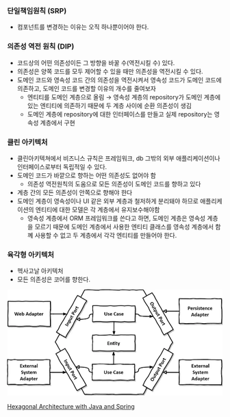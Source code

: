 ### 단일책임원칙 (SRP)

- 컴포넌트를 변경하는 이유는 오직 하나뿐이어야 한다.

### 의존성 역전 원칙 (DIP)

- 코드상의 어떤 의존성이든 그 방향을 바꿀 수(역전시킬 수) 있다.
- 의존성은 양쪽 코드를 모두 제어할 수 있을 때만 의존성을 역전시킬 수 있다.
- 도메인 코드와 영속성 코드 간의 의존성을 역전시켜서 영속성 코드가 도메인 코드에 의존하고, 도메인 코드를 변경할 이유의 개수를 줄여보자
    - 엔티티를 도메인 계층으로 올림 → 영속성 계층의 repository가 도메인 계층에 있는 엔티티에 의존하기 때문에 두 계층 사이에 순환 의존성이 생김
    - 도메인 계층에 repository에 대한 인터페이스를 만들고 실제 repository는 영속성 계층에서 구현

### 클린 아키텍처

- 클린아키텍쳐에서 비즈니스 규칙은 프레임워크, db 그밖의 외부 애플리케이션이나 인터페이스로부터 독립적일 수 있다.
- 도메인 코드가 바깥으로 향하는 어떤 의존성도 없어야 함
    - 의존성 역전원칙의 도움으로 모든 의존성이 도메인 코드를 향하고 있다
- 계층 간의 모든 의존성이 안쪽으로 향해야 한다
- 도메인 계층이 영속성이나 UI 같은 외부 계층과 철저하게 분리돼야 하므로 애플리케이션의 엔티티에 대한 모델은 각 계층에서 유지보수해야함
    - 영속성 계층에서 ORM 프레임워크를 쓴다고 하면, 도메인 계층은 영속성 계층을 모르기 때문에 도메인 계층에서 사용한 엔티티 클래스를 영속성 계층에서 함꼐 사용할 수 없고 두 계층에서 각각 엔티티를 만들어야 한다.

### 육각형 아키텍처

- 헥사고날 아키텍처
- 모든 의존성은 코어를 향한다.

![img.png](img.png)

[Hexagonal Architecture with Java and Spring](https://reflectoring.io/spring-hexagonal/)